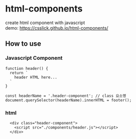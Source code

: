 # html-components
create html component with javascript  
demo: https://csslick.github.io/html-components/

## How to use

### Javascript Component
```
function header() {
  return `
    header HTML here...
  `
}

const headerName = '.header-component'; // class 요소명
document.querySelector(headerName).innerHTML = footer();
```

### html 
```
  <div class="header-component">
    <script src="./components/header.js"></script>
  </div>
```
